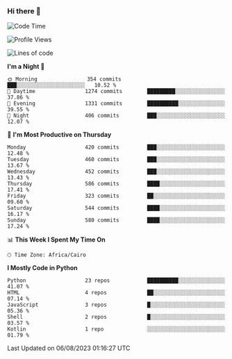 ### Hi there 👋

<!--
**AMR-KELEG/AMR-KELEG** is a ✨ _special_ ✨ repository because its `README.md` (this file) appears on your GitHub profile.

Here are some ideas to get you started:

- 🔭 I’m currently working on ...
- 🌱 I’m currently learning ...
- 👯 I’m looking to collaborate on ...
- 🤔 I’m looking for help with ...
- 💬 Ask me about ...
- 📫 How to reach me: ...
- 😄 Pronouns: ...
- ⚡ Fun fact: ...
-->

<!--START_SECTION:waka-->
![Code Time](http://img.shields.io/badge/Code%20Time-0%20secs-blue)

![Profile Views](http://img.shields.io/badge/Profile%20Views-0-blue)

![Lines of code](https://img.shields.io/badge/From%20Hello%20World%20I%27ve%20Written-20.6%20million%20lines%20of%20code-blue)

**I'm a Night 🦉** 

```text
🌞 Morning                354 commits         ███░░░░░░░░░░░░░░░░░░░░░░   10.52 % 
🌆 Daytime                1274 commits        █████████░░░░░░░░░░░░░░░░   37.86 % 
🌃 Evening                1331 commits        ██████████░░░░░░░░░░░░░░░   39.55 % 
🌙 Night                  406 commits         ███░░░░░░░░░░░░░░░░░░░░░░   12.07 % 
```
📅 **I'm Most Productive on Thursday** 

```text
Monday                   420 commits         ███░░░░░░░░░░░░░░░░░░░░░░   12.48 % 
Tuesday                  460 commits         ███░░░░░░░░░░░░░░░░░░░░░░   13.67 % 
Wednesday                452 commits         ███░░░░░░░░░░░░░░░░░░░░░░   13.43 % 
Thursday                 586 commits         ████░░░░░░░░░░░░░░░░░░░░░   17.41 % 
Friday                   323 commits         ██░░░░░░░░░░░░░░░░░░░░░░░   09.60 % 
Saturday                 544 commits         ████░░░░░░░░░░░░░░░░░░░░░   16.17 % 
Sunday                   580 commits         ████░░░░░░░░░░░░░░░░░░░░░   17.24 % 
```


📊 **This Week I Spent My Time On** 

```text
🕑︎ Time Zone: Africa/Cairo
```

**I Mostly Code in Python** 

```text
Python                   23 repos            ██████████░░░░░░░░░░░░░░░   41.07 % 
HTML                     4 repos             ██░░░░░░░░░░░░░░░░░░░░░░░   07.14 % 
JavaScript               3 repos             █░░░░░░░░░░░░░░░░░░░░░░░░   05.36 % 
Shell                    2 repos             █░░░░░░░░░░░░░░░░░░░░░░░░   03.57 % 
Kotlin                   1 repo              ░░░░░░░░░░░░░░░░░░░░░░░░░   01.79 % 
```




 Last Updated on 06/08/2023 01:16:27 UTC
<!--END_SECTION:waka-->
